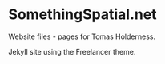 SomethingSpatial.net
====================

Website files - pages for Tomas Holderness.

Jekyll site using the Freelancer theme.

